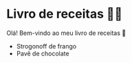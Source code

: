 # Livro de receitas :man_cook:

Olá! Bem-vindo ao meu livro de receitas :wave:

 - Strogonoff de frango
 - Pavê de chocolate